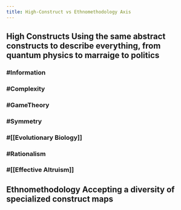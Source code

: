 ```yaml
---
title: High-Construct vs Ethnomethodology Axis
---
```


## 

## **High Constructs** Using the same abstract constructs to describe everything, from quantum physics to marraige to politics
### #Information

### #Complexity

### #GameTheory

### #Symmetry

### #[[Evolutionary Biology]]

### #Rationalism

### #[[Effective Altruism]]

## **Ethnomethodology** Accepting a diversity of specialized construct maps
### 

